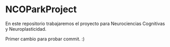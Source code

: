 # NCOParkProject 
En este repositorio trabajaremos el proyecto para Neurociencias Cognitivas y Neuroplasticidad.

Primer cambio para probar commit. :)
